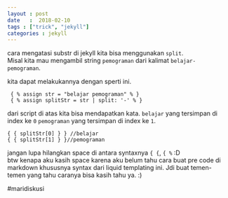 ```yaml
---
layout : post
date   :  2018-02-10
tags : ["trick", "jekyll"]
categories : jekyll
---
```


cara mengatasi substr di jekyll kita bisa menggunakan `split`.<br>
Misal kita mau mengambil string `pemograman` dari kalimat `belajar-pemograman`.<br>

kita dapat melakukannya dengan sperti ini.<br>

```
 { % assign str = "belajar pemograman" % }
 { % assign splitStr = str | split: '-' % }
```
dari script di atas kita bisa mendapatkan kata.
`belajar` yang tersimpan di index ke `0`
`pemograman` yang tersimpan di index ke `1`.

```
{ { splitStr[0] } } //belajar
{ { splitStr[1] } }//pemograman
```

jangan lupa hilangkan space di antara syntaxnya `{ {`, `{ %` :D <br>
btw kenapa aku kasih space karena aku belum tahu cara buat pre code di markdown khususnya syntax dari liquid templating ini. Jdi buat temen-temen yang tahu caranya bisa kasih tahu ya. :) <br>

#maridiskusi
